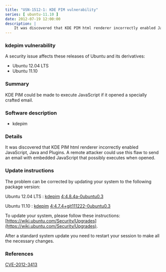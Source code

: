 ```yaml
---
title: "USN-1512-1: KDE PIM vulnerability"
series: [ ubuntu-11.10 ]
date: 2012-07-19 12:00:00
description: |
    It was discovered that KDE PIM html renderer incorrectly enabled JavaScript, Java and Plugins. A remote attacker could use this flaw to send an email with embedded JavaScript that possibly executes when opened. 
--- 
```

 
### kdepim vulnerability

A security issue affects these releases of Ubuntu and its derivatives:

* Ubuntu 12.04 LTS
* Ubuntu 11.10

### Summary

KDE PIM could be made to execute JavaScript if it opened a specially crafted email.

### Software description

* kdepim 

### Details

It was discovered that KDE PIM html renderer incorrectly enabled JavaScript, Java and Plugins. A remote attacker could use this flaw to send an email with embedded JavaScript that possibly executes when opened. 

### Update instructions

The problem can be corrected by updating your system to the following package version:

Ubuntu 12.04 LTS
 : [kdepim](https://launchpad.net/ubuntu/+source/kdepim) <span> [4:4.8.4a-0ubuntu0.3](https://launchpad.net/ubuntu/+source/kdepim/4:4.8.4a-0ubuntu0.3) </span> 

Ubuntu 11.10
 : [kdepim](https://launchpad.net/ubuntu/+source/kdepim) <span> [4:4.7.4+git111222-0ubuntu0.3](https://launchpad.net/ubuntu/+source/kdepim/4:4.7.4+git111222-0ubuntu0.3) </span> 

To update your system, please follow these instructions: [https://wiki.ubuntu.com/Security/Upgrades](https://wiki.ubuntu.com/Security/Upgrades).

After a standard system update you need to restart your session to make all the necessary changes. 

### References

 [CVE-2012-3413](http://people.ubuntu.com/~ubuntu-security/cve/CVE-2012-3413)
 
